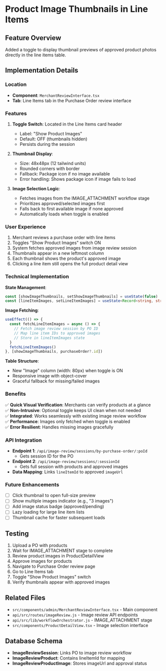 # Product Image Thumbnails in Line Items

## Feature Overview
Added a toggle to display thumbnail previews of approved product photos directly in the line items table.

## Implementation Details

### Location
- **Component**: `MerchantReviewInterface.tsx`
- **Tab**: Line Items tab in the Purchase Order review interface

### Features
1. **Toggle Switch**: Located in the Line Items card header
   - Label: "Show Product Images"
   - Default: OFF (thumbnails hidden)
   - Persists during the session

2. **Thumbnail Display**:
   - Size: 48x48px (12 tailwind units)
   - Rounded corners with border
   - Fallback: Package icon if no image available
   - Error handling: Shows package icon if image fails to load

3. **Image Selection Logic**:
   - Fetches images from the IMAGE_ATTACHMENT workflow stage
   - Prioritizes approved/selected images first
   - Falls back to first available image if none approved
   - Automatically loads when toggle is enabled

### User Experience
1. Merchant reviews a purchase order with line items
2. Toggles "Show Product Images" switch ON
3. System fetches approved images from image review session
4. Thumbnails appear in a new leftmost column
5. Each thumbnail shows the product's approved image
6. Clicking a line item still opens the full product detail view

### Technical Implementation

**State Management**:
```typescript
const [showImageThumbnails, setShowImageThumbnails] = useState(false)
const [lineItemImages, setLineItemImages] = useState<Record<string, string | null>>({})
```

**Image Fetching**:
```typescript
useEffect(() => {
  const fetchLineItemImages = async () => {
    // Fetch image review session by PO ID
    // Map line item IDs to approved images
    // Store in lineItemImages state
  }
  fetchLineItemImages()
}, [showImageThumbnails, purchaseOrder?.id])
```

**Table Structure**:
- New "Image" column (width: 80px) when toggle is ON
- Responsive image with object-cover
- Graceful fallback for missing/failed images

### Benefits
✅ **Quick Visual Verification**: Merchants can verify products at a glance  
✅ **Non-Intrusive**: Optional toggle keeps UI clean when not needed  
✅ **Integrated**: Works seamlessly with existing image review workflow  
✅ **Performance**: Images only fetched when toggle is enabled  
✅ **Error Resilient**: Handles missing images gracefully  

### API Integration
- **Endpoint 1**: `/api/image-review/sessions/by-purchase-order/:poId`
  - Gets session ID for the PO
- **Endpoint 2**: `/api/image-review/sessions/:sessionId`
  - Gets full session with products and approved images
- **Data Mapping**: Links `lineItemId` to approved `imageUrl`

### Future Enhancements
- [ ] Click thumbnail to open full-size preview
- [ ] Show multiple images indicator (e.g., "3 images")
- [ ] Add image status badge (approved/pending)
- [ ] Lazy loading for large line item lists
- [ ] Thumbnail cache for faster subsequent loads

## Testing
1. Upload a PO with products
2. Wait for IMAGE_ATTACHMENT stage to complete
3. Review product images in ProductDetailView
4. Approve images for products
5. Navigate to Purchase Order review page
6. Go to Line Items tab
7. Toggle "Show Product Images" switch
8. Verify thumbnails appear with approved images

## Related Files
- `src/components/admin/MerchantReviewInterface.tsx` - Main component
- `api/src/routes/imageReview.js` - Image review API endpoints
- `api/src/lib/workflowOrchestrator.js` - IMAGE_ATTACHMENT stage
- `src/components/ProductDetailView.tsx` - Image selection interface

## Database Schema
- **ImageReviewSession**: Links PO to image review workflow
- **ImageReviewProduct**: Contains lineItemId for mapping
- **ImageReviewProductImage**: Stores imageUrl and approval status
